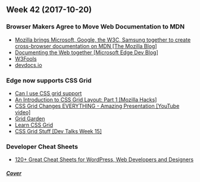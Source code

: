 Week 42 (2017-10-20)
---

### Browser Makers Agree to Move Web Documentation to MDN
- [Mozilla brings Microsoft, Google, the W3C, Samsung together to create cross-browser documentation on MDN [The Mozilla Blog]](https://blog.mozilla.org/blog/2017/10/18/mozilla-brings-microsoft-google-w3c-samsung-together-create-cross-browser-documentation-mdn/)
- [Documenting the Web together [Microsoft Edge Dev Blog]](https://blogs.windows.com/msedgedev/2017/10/18/documenting-web-together-mdn-web-docs/)
- [W3Fools](http://www.w3fools.com/)
- [devdocs.io](http://devdocs.io/)

### Edge now supports CSS Grid
- [Can I use CSS grid support](http://caniuse.com/#feat=css-grid)
- [An Introduction to CSS Grid Layout: Part 1 [Mozilla Hacks]](https://hacks.mozilla.org/2017/10/an-introduction-to-css-grid-layout-part-1/)
- [CSS Grid Changes EVERYTHING - Amazing Presentation [YouTube video]](https://youtu.be/7kVeCqQCxlk)
- [Grid Garden](https://cssgridgarden.com/)
- [Learn CSS Grid](http://learncssgrid.com/)
- [CSS Grid Stuff [Dev Talks Week 15]](https://github.com/paralect/talks/blob/597694ac87985473361235fcbb7edae9bda48262/weeks/week-15/README.md#css-grid-stuff)

### Developer Cheat Sheets
- [120+ Great Cheat Sheets for WordPress, Web Developers and Designers](https://www.codeinwp.com/blog/wordpress-cheat-sheets-web-development-design/)

##### [Cover](https://twitter.com/iamdevloper/status/879670791184551941)


